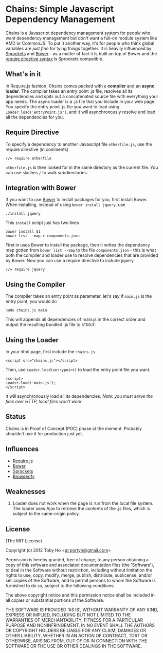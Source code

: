 Chains: Simple Javascript Dependency Management
===============================================

Chains is a Javascript dependency management system for people who want dependency management but don't want a full-on module system like AMD or CommonJS. To put it another way, it's for people who think global variables are *just fine* for tying things together. It is heavily influenced by [Sprockets](https://github.com/sstephenson/sprockets) and [Bower](https://github.com/twitter/bower) - as a matter of fact it is built on top of Bower and the [require directive syntax](https://github.com/sstephenson/sprockets#the-directive-processor) is Sprockets compatible.

What's in it
------------

In Require.js fashion, Chains comes packed with a **compiler** and an **async loader**. The compiler takes an entry point .js file, resolves all its dependencies and spits out a concatenated source file with everything your app needs. The async loader is a .js file that you include in your web page. You specify the entry point .js file you want to load using `Loader.load('entryPoint.js')`, and it will  asynchronously resolve and load all the dependencies for you.

Require Directive
-----------------

To specify a dependency to another Javascript file `otherfile.js`, use the require directive (in comments)

    //= require otherfile

`otherfile.js` is then looked for in the same directory as the current file. You can use slashes `/` to walk subdirectories.

Integration with Bower
----------------------

If you want to use [Bower](https://github.com/twitter/bower) to install packages for you, first install Bower. When installing, instead of using `bower install jquery`, use

    ./install jquery

This `install` script just has two lines

    bower install $1
    bower list --map > components.json

First in uses Bower to install the package, then it writes the dependency map gotten from `bower list --map` to the file `components.json` - this is what both the compiler and loader use to resolve dependencies that are provided by Bower. Now you can use a require directive to include jquery

    //= require jquery

Using the Compiler
------------------

The compiler takes an entry point as parameter, let's say if `main.js` is the entry point, you would do

    node chains.js main

This will appends all dependencies of main.js in the correct order and output the resulting bundled .js file to `STDOUT`.

Using the Loader
----------------

In your html page, first include the `chains.js`

    <script src="chains.js"></script>

Then, use `Loader.load(entrypoint)` to load the entry point file you want.

    <script>
    Loader.load('main.js');
    </script>

It will asynchronously load all its dependencies. *Note: you must serve the files over HTTP, local files won't work.*

Status
------

Chains is in Proof of Concept (POC) phase at the moment. Probably shouldn't use it for production just yet.

Influences
----------

* [Require.js](http://requirejs.org/)
* [Bower](https://github.com/twitter/bower)
* [Sprockets](https://github.com/sstephenson/sprockets)
* [Browserify](https://github.com/substack/node-browserify)

Weaknesses
----------

1. Loader does not work when the page is run from the local file system. The loader uses Ajax to retrieve the contents of the .js files, which is subject to the same-origin policy.

License
-------

(The MIT License)

Copyright (c) 2012 Toby Ho &lt;airportyh@gmail.com&gt;

Permission is hereby granted, free of charge, to any person obtaining a copy of this software and associated documentation files (the 'Software'), to deal in the Software without restriction, including without limitation the rights to use, copy, modify, merge, publish, distribute, sublicense, and/or sell copies of the Software, and to permit persons to whom the Software is furnished to do so, subject to the following conditions:

The above copyright notice and this permission notice shall be included in all copies or substantial portions of the Software.

THE SOFTWARE IS PROVIDED 'AS IS', WITHOUT WARRANTY OF ANY KIND, EXPRESS OR IMPLIED, INCLUDING BUT NOT LIMITED TO THE WARRANTIES OF MERCHANTABILITY, FITNESS FOR A PARTICULAR PURPOSE AND NONINFRINGEMENT. IN NO EVENT SHALL THE AUTHORS OR COPYRIGHT HOLDERS BE LIABLE FOR ANY CLAIM, DAMAGES OR OTHER LIABILITY, WHETHER IN AN ACTION OF CONTRACT, TORT OR OTHERWISE, ARISING FROM, OUT OF OR IN CONNECTION WITH THE SOFTWARE OR THE USE OR OTHER DEALINGS IN THE SOFTWARE.
